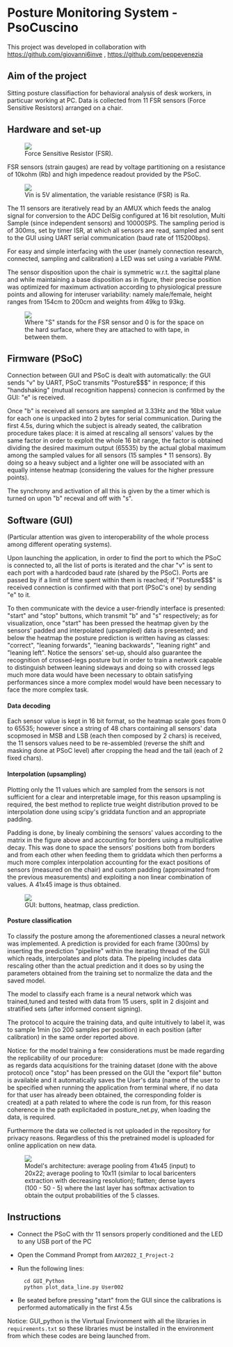 # Posture Monitoring System - PsoCuscino



This project was developed in collaboration with https://github.com/giovanni6inve , https://github.com/peppevenezia

## Aim of the project



Sitting posture classifiaction for behavioral analysis of desk workers, in particuar working at PC. Data is collected from 11 FSR sensors (Force Sensitive Resistors) arranged on a chair.





## Hardware and set-up
<figure>

<img src="Images_Readme/FSR.jpg"/>

<figcaption>Force Sensitive Resistor (FSR).</figcaption>

</figure>


FSR sensors (strain gauges) are read by voltage partitioning on a resistance of 10kohm (Rb) and high impedence readout provided by the PSoC.


<figure>

<img src="Images_Readme/PartitorediTensione.png"/>

<figcaption>Vin is 5V alimentation, the variable resistance (FSR) is Ra.</figcaption>

</figure>

The 11 sensors are iteratively read by an AMUX which feeds the analog signal for conversion to the ADC DelSig configured at 16 bit resolution, Multi Sample (since independent sensors) and 10000SPS. The sampling period is of 300ms, set by timer ISR, at which all sensors are read, sampled and sent to the GUI using UART serial communication (baud rate of 115200bps).

For easy and simple interfacing with the user (namely connection research, connected, sampling and calibration) a LED was set using a variable PWM. 

The sensor disposition upon the chair is symmetric w.r.t. the sagittal plane and while maintaining a base disposition as in figure, their precise position was optimized for maximum activation according to physiological pressure points and allowing for interuser variability: namely male/female, height ranges from 154cm to 200cm and weights from 49kg to 93kg.

<figure>

<img src="Images_Readme/MatricediFSR.png"/>

<figcaption>Where "S" stands for the FSR sensor and 0 is for the space on the hard surface, where they are attached to with tape, in between them.</figcaption>

</figure>

## Firmware (PSoC)

Connection between GUI and PSoC is dealt with automatically: the GUI sends "v" by UART, PSoC transmits "Posture$$$" in responce; if this "handshaking" (mutual recognition happens) connecion is confirmed by the GUI: "e" is received.

Once "b" is received all sensors are sampled at 3.33Hz and the 16bit value for each one is unpacked into 2 bytes for serial communication. During the first 4.5s, during which the subject is already seated, the calibration procedure takes place: it is aimed at rescaling all sensors' values by the same factor in order to exploit the whole 16 bit range, the factor is obtained dividing the desired maximum output (65535) by the actual global maximum among the sampled values for all sensors (15 samples * 11 sensors). By doing so a heavy subject and a lighter one will be associated with an equally intense heatmap (considering the values for the higher pressure points).

The synchrony and activation of all this is given by the a timer which is turned on upon "b" receval and off with "s".




## Software (GUI)
(Particular attention was given to interoperability of the whole process among different operating systems).

Upon launching the application, in order to find the port to which the PSoC is connected to, all the list of ports is iterated and the char "v" is sent to each port with a hardcoded baud rate (shared by the PSoC). Ports are passed by if a limit of time spent within them is reached; if "Posture$$$" is received connection is confirmed with that port (PSoC's one) by sending "e" to it.

To then communicate with the device a user-friendly interface is presented: "start" and "stop" buttons, which transmit "b" and "s" respectively; as for visualization, once "start" has been pressed the heatmap given by the sensors' padded and interpolated (upsampled) data is presented; and below the heatmap the posture prediction is written having as classes: "correct", "leaning forwards", "leaning backwards", "leaning right" and "leaning left". Notice the sensors' set-up, should also guarantee the recognition of crossed-legs posture but in order to train a network capable to distinguish between leaning sideways and doing so with crossed legs much more data would have been necessary to obtain satisfying performances since a more complex model would have been necessary to face the more complex task.
#### Data decoding
Each sensor value is kept in 16 bit format, so the heatmap scale goes from 0 to 65535; however since a string of 48 chars containing all sensors' data scopmosed in MSB and LSB (each then composed by 2 chars) is received, the 11 sensors values need to be re-assembled (reverse the shift and masking done at PSoC level) after cropping the head and the tail (each of 2 fixed chars).
#### Interpolation (upsampling)
Plotting only the 11 values which are sampled from the sensors is not sufficient for a clear and interpretable image, for this reason upsampling is required, the best method to replicte true weight distribution proved to be interpolation done using scipy's griddata function and an appropriate padding.

Padding is done, by linealy combining the sensors' values according to the matrix in the figure above and accounting for borders using a multiplicative decay. This was done to space the sensors' positions both from borders and from each other when feeding them to griddata which then performs a much more complex interpolation accounting for the exact positions of sensors (measured on the chair) and custom padding  (approximated from the previous measurements) and exploiting a non linear combination of values. A 41x45 image is thus obtained.

<figure>

<img src="Images_Readme/Heatmap.png"/>

<figcaption>GUI: buttons, heatmap, class prediction.</figcaption>

</figure>

#### Posture classification
To classify the posture among the aforementioned classes a neural network was implemented. A prediction is provided for each frame (300ms) by inserting the prediction "pipeline" within the iterating thread of the GUI which reads, interpolates and plots data. The pipeling includes data rescaling other than the actual prediction and it does so by using the parameters obtained from the training set to normalize the data and the saved model.

The model to classify each frame is a neural network which was trained,tuned and tested with data from 15 users, split in 2 disjoint and stratified sets (after informed consent signing).

The protocol to acquire the training data, and quite intuitively to label it, was to sample 1min (so 200 samples per position) in each position (after calibration) in the same order reported above.


Notice: for the model training a few considerations must be made regarding the replicability of our procedure:\
as regards data acquisitions for the training dataset (done with the above protocol) once "stop" has been pressed on the GUI the "export file" button is available and it automatically saves the User's data (name of the user to be specified when running the application from terminal where, if no data for that user has already been obtained, the corresponding folder is created) at a path related to where the code is run from, for this reason coherence in the path explicitaded in posture_net.py, when loading the data, is required.

Furthermore the data we collected is not uploaded in the repository for privacy reasons.
Regardless of this the pretrained model is uploaded for online application on new data.

<figure>

<img src="Images_Readme/model.png"/>

<figcaption>Model's architecture: average pooling from 41x45 (input) to 20x22; average pooling to 10x11 (similar to local baricenters extraction with decreasing resolution); flatten; dense layers (100 - 50 - 5) where the last layer has softmax activation to obtain the output probabilities of the 5 classes.</figcaption>

</figure>

## Instructions
* Connect the PSoC with thr 11 sensors properly conditioned and the LED to any USB port of the PC 
* Open the Command Prompt from `AAY2022_I_Project-2`
* Run the following lines:

        cd GUI_Python
        python plot_data_line.py User002

* Be seated before pressing "start" from the GUI since the calibrations is performed automatically in the first 4.5s

Notice: GUI_python is the Vinrtual Environment with all the libraries in `requirements.txt` so these libraries must be installed in the environment from which these codes are being launched from.

